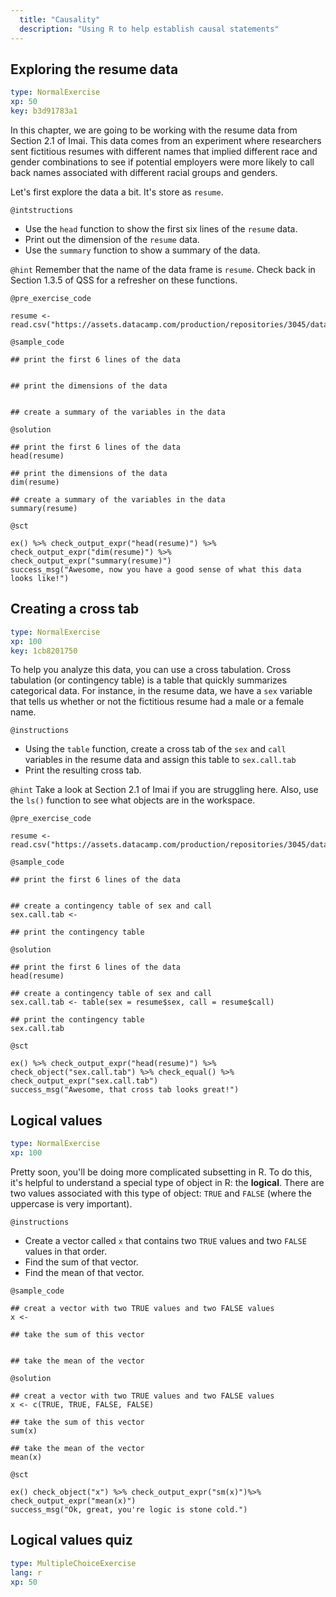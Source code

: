 ```yaml
---
  title: "Causality"
  description: "Using R to help establish causal statements"
---
```


## Exploring the resume data

```yaml
type: NormalExercise
xp: 50
key: b3d91783a1
```

In this chapter, we are going to be working with the resume data from Section 2.1 of Imai. This data comes from an experiment where researchers sent fictitious resumes with different names that implied different race and gender combinations to see if potential employers were more likely to call back names associated with different racial groups and genders. 

Let's first explore the data a bit. It's store as `resume`.

`@intstructions`
- Use the `head` function to show the first six lines of the `resume` data. 
- Print out the dimension of the `resume` data. 
- Use the `summary` function to show a summary of the data.

`@hint`
Remember that the name of the data frame is `resume`. Check back in Section 1.3.5 of QSS for a refresher on these functions. 

`@pre_exercise_code`
```{r}
resume <- read.csv("https://assets.datacamp.com/production/repositories/3045/datasets/38c2c61fdfeb49d7210c008970d2d280a03715fd/resume.csv")
```

`@sample_code`
```{r}
## print the first 6 lines of the data


## print the dimensions of the data


## create a summary of the variables in the data

```


`@solution`
```{r}
## print the first 6 lines of the data
head(resume)

## print the dimensions of the data
dim(resume)

## create a summary of the variables in the data
summary(resume)
```

`@sct`
```{r}
ex() %>% check_output_expr("head(resume)") %>% check_output_expr("dim(resume)") %>% check_output_expr("summary(resume)")
success_msg("Awesome, now you have a good sense of what this data looks like!")
```


## Creating a cross tab

```yaml
type: NormalExercise 
xp: 100 
key: 1cb8201750   
```



To help you analyze this data, you can use a cross tabulation. Cross tabulation (or contingency table) is a table that quickly summarizes categorical data. For instance, in the resume data, we have a `sex` variable that tells us whether or not the fictitious resume had a male or a female name.


`@instructions`
- Using the `table` function, create a cross tab of the `sex` and `call` variables in the resume data and assign this table to `sex.call.tab`
- Print the resulting cross tab.

`@hint`
Take a look at Section 2.1 of Imai if you are struggling here. Also, use the `ls()` function to see what objects are in the workspace.

`@pre_exercise_code`

```{r}
resume <- read.csv("https://assets.datacamp.com/production/repositories/3045/datasets/38c2c61fdfeb49d7210c008970d2d280a03715fd/resume.csv")
```

`@sample_code`

```{r}
## print the first 6 lines of the data


## create a contingency table of sex and call
sex.call.tab <- 

## print the contingency table

```

`@solution`
```{r}
## print the first 6 lines of the data
head(resume)

## create a contingency table of sex and call
sex.call.tab <- table(sex = resume$sex, call = resume$call)

## print the contingency table
sex.call.tab
```

`@sct`
```{r}
ex() %>% check_output_expr("head(resume)") %>% check_object("sex.call.tab") %>% check_equal() %>% check_output_expr("sex.call.tab")
success_msg("Awesome, that cross tab looks great!")
```


## Logical values


```yaml
type: NormalExercise 
xp: 100 
```

Pretty soon, you'll be doing more complicated subsetting in R. To do this, it's helpful to understand a special type of object in R: the **logical**. There are two values associated with this type of object: `TRUE` and `FALSE` (where the uppercase is very important). 


`@instructions`
- Create a vector called `x` that contains two `TRUE` values and two `FALSE` values in that order. 
- Find the sum of that vector. 
- Find the mean of that vector. 


`@sample_code`
```{r}
## creat a vector with two TRUE values and two FALSE values
x <- 

## take the sum of this vector


## take the mean of the vector

```

`@solution`
```{r}
## creat a vector with two TRUE values and two FALSE values
x <- c(TRUE, TRUE, FALSE, FALSE)

## take the sum of this vector
sum(x)

## take the mean of the vector
mean(x)
```

`@sct`
```{r}
ex() check_object("x") %>% check_output_expr("sm(x)")%>% check_output_expr("mean(x)")
success_msg("Ok, great, you're logic is stone cold.")
```

## Logical values quiz

```yaml
type: MultipleChoiceExercise
lang: r
xp: 50
```
